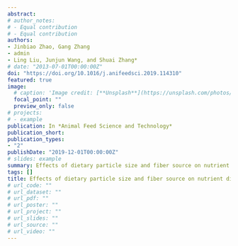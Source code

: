 ```yaml
---
abstract: 
# author_notes:
# - Equal contribution
# - Equal contribution
authors:
- Jinbiao Zhao, Gang Zhang
- admin
- Ling Liu, Junjun Wang, and Shuai Zhang*
# date: "2013-07-01T00:00:00Z"
doi: "https://doi.org/10.1016/j.anifeedsci.2019.114310"
featured: true
image:
  # caption: 'Image credit: [**Unsplash**](https://unsplash.com/photos/pLCdAaMFLTE)'
  focal_point: ""
  preview_only: false
# projects:
# - example
publication: In *Animal Feed Science and Technology*
publication_short:
publication_types:
- "2"
publishDate: "2019-12-01T00:00:00Z"
# slides: example
summary: Effects of dietary particle size and fiber source on nutrient digestibility and short chain fatty acid production in cannulated growing pigs.
tags: []
title: Effects of dietary particle size and fiber source on nutrient digestibility and short chain fatty acid production in cannulated growing pigs
# url_code: ""
# url_dataset: ""
# url_pdf: ""
# url_poster: ""
# url_project: ""
# url_slides: ""
# url_source: ""
# url_video: ""
---
```


